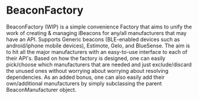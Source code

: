 BeaconFactory
=============

BeaconFactory (WIP) is a simple convenience Factory that aims to unify the work of creating &amp; managing iBeacons for any/all manufacturers that may have an API.  Supports Generic beacons (BLE-enabled devices such as android/iphone mobile devices), Estimote, Gelo, and BlueSense.  The aim is to hit all the major manufacturers with an easy-to-use interface to each of their API's.  Based on how the factory is designed, one can easily pick/choose which manufacturers that are needed and just exclude/discard the unused ones without worrying about worrying about resolving dependencies.  As an added bonus, one can also easily add their own/additional manufacturers by simply subclassing the parent BeaconManufacturer object.
